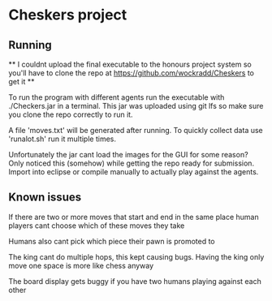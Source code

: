 # Cheskers project

## Running

** I couldnt upload the final executable to the honours project system so you'll have to clone the repo at https://github.com/wockradd/Cheskers to get it **

To run the program with different agents run the executable with ./Checkers.jar in a terminal. This jar was uploaded using git lfs so make sure you clone the repo correctly to run it.

A file 'moves.txt' will be generated after running. To quickly collect data use 'runalot.sh' run it multiple times.

Unfortunately the jar cant load the images for the GUI for some reason? Only noticed this (somehow) while getting the repo ready for submission. Import into eclipse or compile manually to actually play against the agents.

## Known issues

If there are two or more moves that start and end in the same place human players cant choose which of these moves they take

Humans also cant pick which piece their pawn is promoted to

The king cant do multiple hops, this kept causing bugs. Having the king only move one space is more like chess anyway

The board display gets buggy if you have two humans playing against each other



